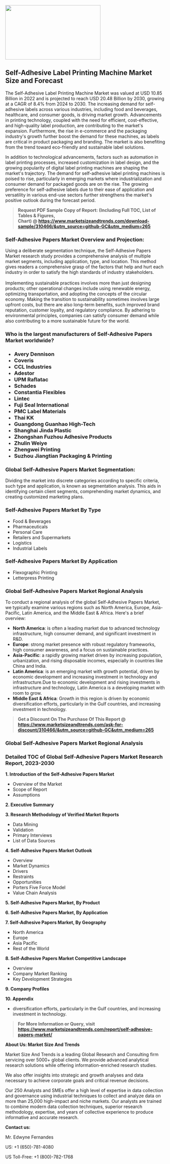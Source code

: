 <p><img class="alignnone size-medium wp-image-20088" src="https://ffe5etoiles.com/wp-content/uploads/2024/12/MST1-300x171.png" alt="" width="300" height="171" /></p><h2>Self-Adhesive Label Printing Machine Market Size and Forecast</h2><p>The Self-Adhesive Label Printing Machine Market was valued at USD 10.85 Billion in 2022 and is projected to reach USD 20.48 Billion by 2030, growing at a CAGR of 8.4% from 2024 to 2030. The increasing demand for self-adhesive labels across various industries, including food and beverages, healthcare, and consumer goods, is driving market growth. Advancements in printing technology, coupled with the need for efficient, cost-effective, and high-quality label production, are contributing to the market's expansion. Furthermore, the rise in e-commerce and the packaging industry's growth further boost the demand for these machines, as labels are critical in product packaging and branding. The market is also benefiting from the trend toward eco-friendly and sustainable label solutions.</p><p>In addition to technological advancements, factors such as automation in label printing processes, increased customization in label design, and the growing popularity of digital label printing machines are shaping the market's trajectory. The demand for self-adhesive label printing machines is poised to rise, particularly in emerging markets where industrialization and consumer demand for packaged goods are on the rise. The growing preference for self-adhesive labels due to their ease of application and versatility in various end-use sectors further strengthens the market's positive outlook during the forecast period.</p></p><blockquote id="" class=""><strong>Request PDF Sample Copy of Report: (Including Full TOC, List of Tables &amp; Figures, Chart)&nbsp;@&nbsp;<strong><a href="https://www.marketsizeandtrends.com/download-sample/310466/&utm_source=github-GC&utm_medium=265" target="_blank">https://www.marketsizeandtrends.com/download-sample/310466/&utm_source=github-GC&utm_medium=265</a></strong></strong></blockquote><h3 id="" class="">Self-Adhesive Papers Market&nbsp;Overview and Projection:</h3><p id="" class="">Using a deliberate segmentation technique, the Self-Adhesive Papers Market research study provides a comprehensive analysis of multiple market segments, including application, type, and location. This method gives readers a comprehensive grasp of the factors that help and hurt each industry in order to satisfy the high standards of industry stakeholders. <br /> <br />Implementing sustainable practices involves more than just designing products; other operational changes include using renewable energy, optimizing transportation, and adopting the concepts of the circular economy. Making the transition to sustainability sometimes involves large upfront costs, but there are also long-term benefits, such improved brand reputation, customer loyalty, and regulatory compliance. By adhering to environmental principles, companies can satisfy consumer demand while also contributing to a more sustainable future for the world.</p><h3 id="" class="">Who is the largest manufacturers of&nbsp;Self-Adhesive Papers Market worldwide?</h3><h3 class=""><p><ul><li>Avery Dennison </li><li> Coveris </li><li> CCL Industries </li><li> Adestor </li><li> UPM Raflatac </li><li> Schades </li><li> Constantia Flexibles </li><li> Lintec </li><li> Fuji Seal International </li><li> PMC Label Materials </li><li> Thai KK </li><li> Guangdong Guanhao High-Tech </li><li> Shanghai Jinda Plastic </li><li> Zhongshan Fuzhou Adhesive Products </li><li> Zhulin Weiye </li><li> Zhengwei Printing </li><li> Suzhou Jiangtian Packaging & Printing</li></ul></p></h3><h3 id="" class="">Global&nbsp;Self-Adhesive Papers Market Segmentation:</h3><p id="" class="">Dividing the market into discrete categories according to specific criteria, such type and application, is known as segmentation analysis. This aids in identifying certain client segments, comprehending market dynamics, and creating customized marketing plans.</p><h3 id="" class="">Self-Adhesive Papers Market&nbsp;By Type</h3><p><p><ul><li>Food & Beverages</li><li> Pharmaceuticals</li><li> Personal Care</li><li> Retailers and Supermarkets</li><li> Logistics</li><li> Industrial Labels</p></li></ul></p></p><h3 id="" class="">Self-Adhesive Papers Market&nbsp;By Application</h3><p class=""><p><ul><li>Flexographic Printing</li><li> Letterpress Printing</li></ul></p></p><h3 id="" class="">Global Self-Adhesive Papers Market Regional Analysis</h3><p id="" class="">To conduct a regional analysis of the global Self-Adhesive Papers Market, we typically examine various regions such as North America, Europe, Asia-Pacific, Latin America, and the Middle East &amp; Africa. Here's a brief overview:</p><ul><li><strong>North America</strong>: is often a leading market due to advanced technology infrastructure, high consumer demand, and significant investment in R&amp;D.</li><li><strong>Europe</strong>: strong market presence with robust regulatory frameworks, high consumer awareness, and a focus on sustainable practices.</li><li><strong>Asia-Pacific</strong>: a rapidly growing market driven by increasing population, urbanization, and rising disposable incomes, especially in countries like China and India.</li><li><strong>Latin America</strong>: is an emerging market with growth potential, driven by economic development and increasing investment in technology and infrastructure.Due to economic development and rising investments in infrastructure and technology, Latin America is a developing market with room to grow.</li><li><strong>Middle East &amp; Africa</strong>: Growth in this region is driven by economic diversification efforts, particularly in the Gulf countries, and increasing investment in technology.</li></ul><blockquote id="" class=""><strong>Get a Discount On The Purchase Of This Report @ <strong><a href="https://www.marketsizeandtrends.com/ask-for-discount/310466/&utm_source=github-GC&utm_medium=265" target="_blank">https://www.marketsizeandtrends.com/ask-for-discount/310466/&utm_source=github-GC&utm_medium=265</a></strong></strong></blockquote><h3 id="" class="">Global Self-Adhesive Papers Market Regional Analysis</h3><h3 id="" class="">Detailed TOC of Global Self-Adhesive Papers Market Research Report, 2023-2030</h3><p id="" class=""><strong>1. Introduction of the Self-Adhesive Papers Market</strong></p><ul><li>Overview of the Market</li><li>Scope of Report</li><li>Assumptions</li></ul><p id="" class=""><strong>2. Executive Summary</strong></p><p id="" class=""><strong>3. Research Methodology of Verified Market Reports</strong></p><ul><li>Data Mining</li><li>Validation</li><li>Primary Interviews</li><li>List of Data Sources</li></ul><p id="" class=""><strong>4. Self-Adhesive Papers Market Outlook</strong></p><ul><li>Overview</li><li>Market Dynamics</li><li>Drivers</li><li>Restraints</li><li>Opportunities</li><li>Porters Five Force Model</li><li>Value Chain Analysis</li></ul><p id="" class=""><strong>5. Self-Adhesive Papers Market, By Product</strong></p><p id="" class=""><strong>6. Self-Adhesive Papers Market, By Application</strong></p><p id="" class=""><strong>7. Self-Adhesive Papers Market, By Geography</strong></p><ul><li>North America</li><li>Europe</li><li>Asia Pacific</li><li>Rest of the World</li></ul><p id="" class=""><strong>8. Self-Adhesive Papers Market Competitive Landscape</strong></p><ul><li>Overview</li><li>Company Market Ranking</li><li>Key Development Strategies</li></ul><p id="" class=""><strong>9. Company Profiles</strong></p><p id="" class=""><strong>10. Appendix</strong></p><ul><li>diversification efforts, particularly in the Gulf countries, and increasing investment in technology.</li></ul><blockquote id="" class=""><strong>For More Information or Query, visit <strong><strong><a href="https://www.marketsizeandtrends.com/report/self-adhesive-papers-market/" target="_blank">https://www.marketsizeandtrends.com/report/self-adhesive-papers-market/</a></strong></strong></strong></blockquote><p id="" class=""><strong>About Us: Market Size And Trends</strong></p><p id="" class="">Market Size And Trends is a leading Global Research and Consulting firm servicing over 5000+ global clients. We provide advanced analytical research solutions while offering information-enriched research studies.</p><p id="" class="">We also offer insights into strategic and growth analyses and data necessary to achieve corporate goals and critical revenue decisions.</p><p id="" class="">Our 250 Analysts and SMEs offer a high level of expertise in data collection and governance using industrial techniques to collect and analyze data on more than 25,000 high-impact and niche markets. Our analysts are trained to combine modern data collection techniques, superior research methodology, expertise, and years of collective experience to produce informative and accurate research.</p><p id="" class=""><strong>Contact us:</strong></p><p id="" class="">Mr. Edwyne Fernandes</p><p id="" class="">US: +1 (650)-781-4080</p><p id="" class="">US Toll-Free: +1 (800)-782-1768</p>
